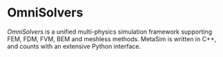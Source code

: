 # OmniSolvers
_OmniSolvers_ is a unified multi-physics simulation framework supporting FEM, FDM, FVM, BEM and meshless methods. MetaSim is written in C++, and counts with an extensive Python interface.
